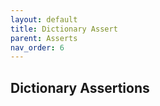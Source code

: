 ```yaml
---
layout: default
title: Dictionary Assert
parent: Asserts
nav_order: 6
---
```


## Dictionary Assertions